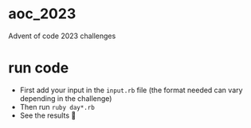 # aoc_2023
Advent of code 2023 challenges

# run code 
- First add your input in the `input.rb` file (the format needed can vary depending in the challenge)
- Then run `ruby day*.rb`
- See the results 🎉
